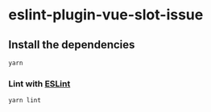 # eslint-plugin-vue-slot-issue

<slot>

## Install the dependencies

```sh
yarn
```

### Lint with [ESLint](https://eslint.org/)

```sh
yarn lint
```
